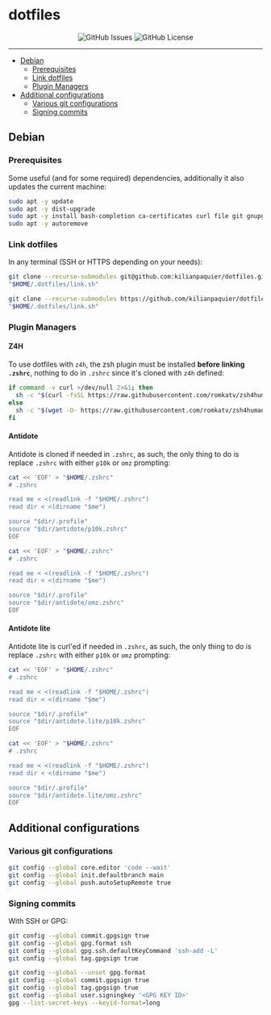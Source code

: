 <!-- This file is safe to edit. Once it exists it will not be overwritten. -->

# dotfiles <!-- omit in toc -->

<p align="center">
  <img alt="GitHub Issues" src="https://img.shields.io/github/issues-raw/kilianpaquier/dotfiles?style=for-the-badge">
  <img alt="GitHub License" src="https://img.shields.io/github/license/kilianpaquier/dotfiles?style=for-the-badge">
</p>

---

- [Debian](#debian)
  - [Prerequisites](#prerequisites)
  - [Link dotfiles](#link-dotfiles)
  - [Plugin Managers](#plugin-managers)
- [Additional configurations](#additional-configurations)
  - [Various git configurations](#various-git-configurations)
  - [Signing commits](#signing-commits)

## Debian

### Prerequisites

Some useful (and for some required) dependencies, additionally it also updates the current machine:

```sh
sudo apt -y update
sudo apt -y dist-upgrade
sudo apt -y install bash-completion ca-certificates curl file git gnupg jq make man rsync slirp4netns tree uidmap unzip vim wget zsh
sudo apt -y autoremove
```

### Link dotfiles

In any terminal (SSH or HTTPS depending on your needs):

```sh
git clone --recurse-submodules git@github.com:kilianpaquier/dotfiles.git "$HOME/.dotfiles"
"$HOME/.dotfiles/link.sh"
```

```sh
git clone --recurse-submodules https://github.com/kilianpaquier/dotfiles.git "$HOME/.dotfiles"
"$HOME/.dotfiles/link.sh"
```

### Plugin Managers

#### Z4H

To use dotfiles with `z4h`, the zsh plugin must be installed **before linking `.zshrc`**, nothing to do in `.zshrc` since it's cloned with `z4h` defined:

```sh
if command -v curl >/dev/null 2>&1; then
  sh -c "$(curl -fsSL https://raw.githubusercontent.com/romkatv/zsh4humans/v5/install)"
else
  sh -c "$(wget -O- https://raw.githubusercontent.com/romkatv/zsh4humans/v5/install)"
fi
```

#### Antidote

Antidote is cloned if needed in `.zshrc`, as such, the only thing to do is replace `.zshrc` with either `p10k` or `omz` prompting:

```sh
cat << 'EOF' > "$HOME/.zshrc"
# .zshrc

read me < <(readlink -f "$HOME/.zshrc")
read dir < <(dirname "$me")

source "$dir/.profile"
source "$dir/antidote/p10k.zshrc"
EOF
```

```sh
cat << 'EOF' > "$HOME/.zshrc"
# .zshrc

read me < <(readlink -f "$HOME/.zshrc")
read dir < <(dirname "$me")

source "$dir/.profile"
source "$dir/antidote/omz.zshrc"
EOF
```

#### Antidote lite

Antidote lite is curl'ed if needed in `.zshrc`, as such, the only thing to do is replace `.zshrc` with either `p10k` or `omz` prompting:

```sh
cat << 'EOF' > "$HOME/.zshrc"
# .zshrc

read me < <(readlink -f "$HOME/.zshrc")
read dir < <(dirname "$me")

source "$dir/.profile"
source "$dir/antidote.lite/p10k.zshrc"
EOF
```

```sh
cat << 'EOF' > "$HOME/.zshrc"
# .zshrc

read me < <(readlink -f "$HOME/.zshrc")
read dir < <(dirname "$me")

source "$dir/.profile"
source "$dir/antidote.lite/omz.zshrc"
EOF
```

## Additional configurations

### Various git configurations

```sh
git config --global core.editor 'code --wait'
git config --global init.defaultbranch main
git config --global push.autoSetupRemote true
```

### Signing commits

With SSH or GPG:

```sh
git config --global commit.gpgsign true
git config --global gpg.format ssh
git config --global gpg.ssh.defaultKeyCommand 'ssh-add -L'
git config --global tag.gpgsign true
```

```sh
git config --global --unset gpg.format
git config --global commit.gpgsign true
git config --global tag.gpgsign true
git config --global user.signingkey '<GPG KEY ID>'
gpg --list-secret-keys --keyid-format=long
```
